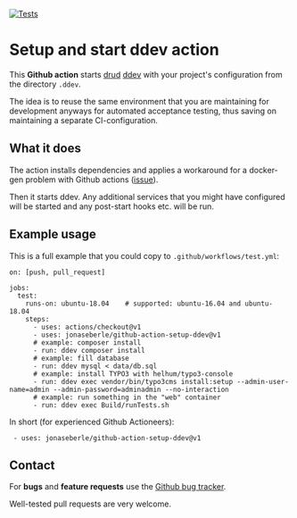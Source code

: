 [![Tests](https://github.com/jonaseberle/github-action-setup-ddev/workflows/tests/badge.svg?event=push)](https://github.com/jonaseberle/github-action-setup-ddev/actions)

# Setup and start ddev action

This **Github action** starts [drud](https://www.ddev.com/) [ddev](https://github.com/drud/ddev/) with your project's configuration from the directory `.ddev`.

The idea is to reuse the same environment that you are maintaining for development anyways for automated acceptance testing, thus saving on maintaining a separate CI-configuration.

## What it does

The action installs dependencies and applies a workaround for a docker-gen problem with Github actions ([issue](https://github.com/jwilder/docker-gen/issues/315)).

Then it starts ddev. Any additional services that you might have configured will be started and any post-start hooks etc. will be run.

## Example usage

This is a full example that you could copy to `.github/workflows/test.yml`: 
```
on: [push, pull_request]

jobs:
  test:
    runs-on: ubuntu-18.04    # supported: ubuntu-16.04 and ubuntu-18.04
    steps:
      - uses: actions/checkout@v1
      - uses: jonaseberle/github-action-setup-ddev@v1
      # example: composer install
      - run: ddev composer install
      # example: fill database
      - run: ddev mysql < data/db.sql
      # example: install TYPO3 with helhum/typo3-console
      - run: ddev exec vendor/bin/typo3cms install:setup --admin-user-name=admin --admin-password=adminadmin --no-interaction
      # example: run something in the "web" container
      - run: ddev exec Build/runTests.sh
```
In short (for experienced Github Actioneers): 
```
 - uses: jonaseberle/github-action-setup-ddev@v1
```

## Contact

For **bugs** and **feature requests** use the [Github bug tracker](https://github.com/jonaseberle/github-action-setup-ddev/issues).

Well-tested pull requests are very welcome.